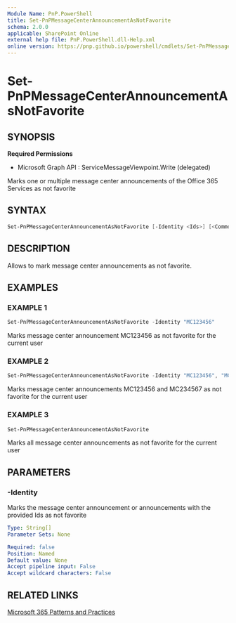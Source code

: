 ```yaml
---
Module Name: PnP.PowerShell
title: Set-PnPMessageCenterAnnouncementAsNotFavorite
schema: 2.0.0
applicable: SharePoint Online
external help file: PnP.PowerShell.dll-Help.xml
online version: https://pnp.github.io/powershell/cmdlets/Set-PnPMessageCenterAnnouncementAsNotFavorite.html
---
```

 
# Set-PnPMessageCenterAnnouncementAsNotFavorite

## SYNOPSIS

**Required Permissions**

  * Microsoft Graph API : ServiceMessageViewpoint.Write (delegated)

Marks one or multiple message center announcements of the Office 365 Services as not favorite

## SYNTAX

```powershell
Set-PnPMessageCenterAnnouncementAsNotFavorite [-Identity <Ids>] [<CommonParameters>]
```

## DESCRIPTION

Allows to mark message center announcements as not favorite.

## EXAMPLES

### EXAMPLE 1
```powershell
Set-PnPMessageCenterAnnouncementAsNotFavorite -Identity "MC123456"
```

Marks message center announcement MC123456 as not favorite for the current user

### EXAMPLE 2
```powershell
Set-PnPMessageCenterAnnouncementAsNotFavorite -Identity "MC123456", "MC234567"
```

Marks message center announcements MC123456 and MC234567 as not favorite for the current user

### EXAMPLE 3
```powershell
Set-PnPMessageCenterAnnouncementAsNotFavorite
```

Marks all message center announcements as not favorite for the current user

## PARAMETERS

### -Identity
Marks the message center announcement or announcements with the provided Ids as not favorite
```yaml
Type: String[]
Parameter Sets: None

Required: false
Position: Named
Default value: None
Accept pipeline input: False
Accept wildcard characters: False
```

## RELATED LINKS

[Microsoft 365 Patterns and Practices](https://aka.ms/m365pnp)